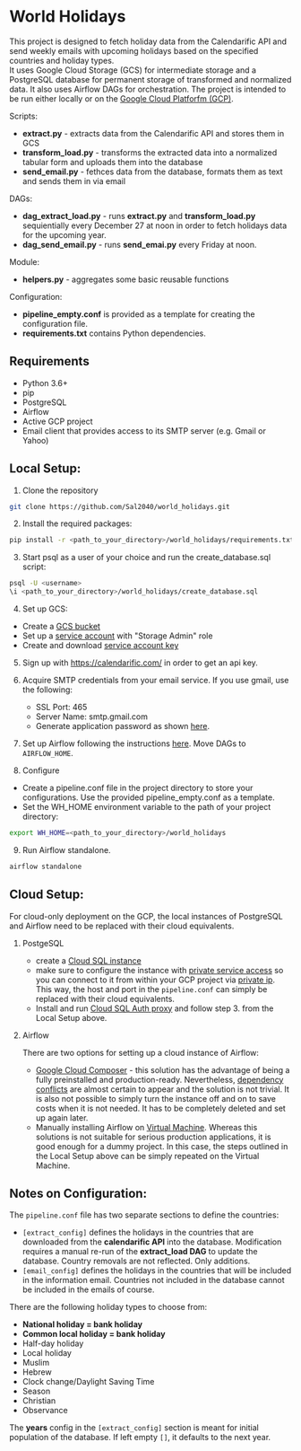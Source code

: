 # World Holidays

This project is designed to fetch holiday data from the Calendarific API and send weekly emails with upcoming holidays based on the specified countries and holiday types.  
It uses Google Cloud Storage (GCS) for intermediate storage and a PostgreSQL database for permanent storage of transformed and normalized data. It also uses Airflow DAGs for orchestration. The project is intended to be run either locally or on the [Google Cloud Platforfm (GCP)](https://cloud.google.com/gcp?utm_source=google&utm_medium=cpc&utm_campaign=emea-cz-all-cs-bkws-all-all-trial-e-gcp-1011340&utm_content=text-ad-none-any-DEV_c-CRE_548660727555-ADGP_Hybrid+%7C+BKWS+-+EXA+%7C+Txt+~+GCP+~+General%23v2-KWID_43700060393213358-aud-606988877894:kwd-26415313501-userloc_9062851&utm_term=KW_google+cloud+platform-NET_g-PLAC_&&gad=1&gclid=CjwKCAjwpayjBhAnEiwA-7ena56fLx2D2_om6IAJOBTECWAKDfPhWzi7O3QWmXk-SE7aeqLKtxTUphoCS60QAvD_BwE&gclsrc=aw.ds&hl=en).  

Scripts:
* **extract.py** - extracts data from the Calendarific API and stores them in GCS
* **transform_load.py** - transforms the extracted data into a normalized tabular form and uploads them into the database
* **send_email.py** - fethces data from the database, formats them as text and sends them in via email

DAGs:
* **dag_extract_load.py** - runs **extract.py** and **transform_load.py** sequientially every December 27 at noon in order to fetch holidays data for the upcoming year.
* **dag_send_email.py** - runs **send_emai.py** every Friday at noon.

Module:
* **helpers.py** - aggregates some basic reusable functions

Configuration:
* **pipeline_empty.conf** is provided as a template for creating the configuration file.
* **requirements.txt** contains Python dependencies.

## Requirements
* Python 3.6+
* pip
* PostgreSQL
* Airflow
* Active GCP project
* Email client that provides access to its SMTP server (e.g. Gmail or Yahoo) 

## Local Setup:
1. Clone the repository
```bash
git clone https://github.com/Sal2040/world_holidays.git
```

2. Install the required packages:
```bash
pip install -r <path_to_your_directory>/world_holidays/requirements.txt
```

3. Start psql as a user of your choice and run the create_database.sql script:
```bash
psql -U <username>
\i <path_to_your_directory>/world_holidays/create_database.sql
```

4. Set up GCS:
* Create a [GCS bucket](https://cloud.google.com/storage/docs/discover-object-storage-console)
* Set up a [service account](https://cloud.google.com/iam/docs/service-accounts-create) with "Storage Admin" role
* Create and download [service account key](https://cloud.google.com/iam/docs/keys-create-delete)

5. Sign up with https://calendarific.com/ in order to get an api key.

6. Acquire SMTP credentials from your email service.
   If you use gmail, use the following:  
   * SSL Port:    465
   * Server Name: smtp.gmail.com
   * Generate application password as shown [here](https://support.google.com/mail/answer/185833?hl=en-GB).
   
7. Set up Airflow following the instructions [here](https://airflow.apache.org/docs/apache-airflow/stable/start.html). Move DAGs to `AIRFLOW_HOME`.

8. Configure
*  Create a pipeline.conf file in the project directory to store your configurations. Use the provided pipeline_empty.conf as a template.
*  Set the WH_HOME environment variable to the path of your project directory:
```bash
export WH_HOME=<path_to_your_directory>/world_holidays
```

9. Run Airflow standalone.
```bash
airflow standalone
```

## Cloud Setup:
For cloud-only deployment on the GCP, the local instances of PostgreSQL and Airflow need to be replaced with their cloud equivalents.

1. PostgeSQL
   * create a [Cloud SQL instance](https://cloud.google.com/sql/docs/postgres/create-instance)
   * make sure to configure the instance with [private service access](https://cloud.google.com/vpc/docs/private-services-access) so you can connect to it from within your GCP project via [private ip](https://cloud.google.com/sql/docs/postgres/private-ip). This way, the host and port in the `pipeline.conf` can simply be replaced with their cloud equivalents.
   * Install and run [Cloud SQL Auth proxy](https://cloud.google.com/sql/docs/postgres/connect-instance-auth-proxy) and follow step 3. from the Local Setup above.
  
2. Airflow  

   There are two options for setting up a cloud instance of Airflow:
   * [Google Cloud Composer](https://cloud.google.com/composer/docs) - this solution has the advantage of being a fully preinstalled and production-ready. Nevertheless, [dependency conflicts](https://cloud.google.com/composer/docs/composer-2/troubleshooting-package-installation) are almost certain to appear and the solution is not trivial. It is also not possible to simply turn the instance off and on to save costs when it is not needed. It has to be completely deleted and set up again later.
   * Manually installing Airflow on [Virtual Machine](https://cloud.google.com/compute/docs). Whereas this solutions is not suitable for serious production applications, it is good enough for a dummy project. In this case, the steps outlined in the Local Setup above can be simply repeated on the Virtual Machine.  

## Notes on Configuration:
The `pipeline.conf` file has two separate sections to define the countries:
* `[extract_config]` defines the holidays in the countries that are downloaded from the **calendarific API** into the database. Modification requires a manual re-run of the **extract_load DAG** to update the database. Country removals are not reflected. Only additions.
* `[email_config]` defines the holidays in the countries that will be included in the information email. Countries not included in the database cannot be included in the emails of course.

There are the following holiday types to choose from:
 * **National holiday = bank holiday**
 * **Common local holiday = bank holiday**
 * Half-day holiday
 * Local holiday
 * Muslim
 * Hebrew
 * Clock change/Daylight Saving Time
 * Season
 * Christian
 * Observance

The **years** config in the `[extract_config]` section is meant for initial population of the database. If left empty `[]`, it defaults to the next year.

